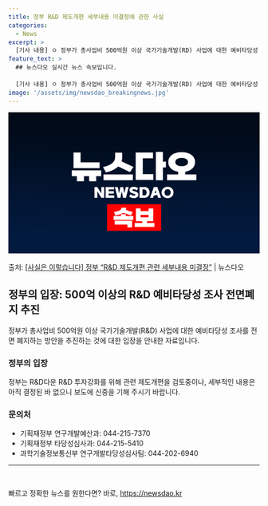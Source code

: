 ```yaml
---
title: 정부 R&D 제도개편 세부내용 미결정에 관한 사실
categories:
  - News
excerpt: >
  [기사 내용] ㅇ 정부가 총사업비 500억원 이상 국가기술개발(RD) 사업에 대한 예비타당성 조사를 전면 폐…
feature_text: >
  ## 뉴스다오 실시간 뉴스 속보입니다.

  [기사 내용] ㅇ 정부가 총사업비 500억원 이상 국가기술개발(RD) 사업에 대한 예비타당성 조사를 전면 폐…
image: '/assets/img/newsdao_breakingnews.jpg'
---
```


![뉴스다오 속보](/assets/img/newsdao_breakingnews.jpg)

<p>출처: <a href="https://newsdao.kr/3699" rel="dofollow">[사실은 이렇습니다] 정부 “R&D 제도개편 관련 세부내용 미결정”</a> | 뉴스다오</p>

<h2 data-ke-size="size26">정부의 입장: 500억 이상의 R&D 예비타당성 조사 전면폐지 추진</h2>
<p data-ke-size="size16">정부가 총사업비 500억원 이상 국가기술개발(R&D) 사업에 대한 예비타당성 조사를 전면 폐지하는 방안을 추진하는 것에 대한 입장을 안내한 자료입니다.</p>

<h3>정부의 입장</h3>
<p data-ke-size="size16">정부는 R&D다운 R&D 투자강화를 위해 관련 제도개편을 검토중이나, 세부적인 내용은 아직 결정된 바 없으니 보도에 신중을 기해 주시기 바랍니다.</p>

<h3>문의처</h3>
<ul>
    <li>기획재정부 연구개발예산과: 044-215-7370</li>
    <li>기획재정부 타당성심사과: 044-215-5410</li>
    <li>과학기술정보통신부 연구개발타당성심사팀: 044-202-6940</li>
</ul>

<hr>
<p data-ke-size="size16">&nbsp;</p>
 

빠르고 정확한 뉴스를 원한다면? 바로, <a href="https://newsdao.kr" rel="dofollow">https://newsdao.kr</a>


